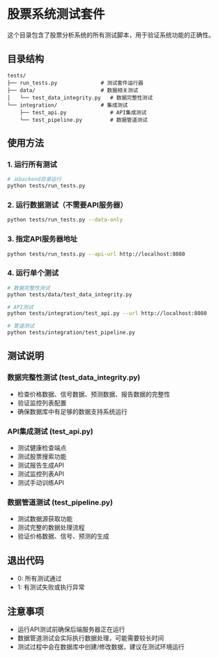 # 股票系统测试套件

这个目录包含了股票分析系统的所有测试脚本，用于验证系统功能的正确性。

## 目录结构

```
tests/
├── run_tests.py              # 测试套件运行器
├── data/                     # 数据相关测试
│   └── test_data_integrity.py   # 数据完整性测试
└── integration/              # 集成测试
    ├── test_api.py              # API集成测试  
    └── test_pipeline.py         # 数据管道测试
```

## 使用方法

### 1. 运行所有测试
```bash
# 从backend目录运行
python tests/run_tests.py
```

### 2. 运行数据测试（不需要API服务器）
```bash
python tests/run_tests.py --data-only
```

### 3. 指定API服务器地址
```bash
python tests/run_tests.py --api-url http://localhost:8080
```

### 4. 运行单个测试
```bash
# 数据完整性测试
python tests/data/test_data_integrity.py

# API测试
python tests/integration/test_api.py --url http://localhost:8080

# 管道测试
python tests/integration/test_pipeline.py
```

## 测试说明

### 数据完整性测试 (test_data_integrity.py)
- 检查价格数据、信号数据、预测数据、报告数据的完整性
- 验证监控列表配置
- 确保数据库中有足够的数据支持系统运行

### API集成测试 (test_api.py)
- 测试健康检查端点
- 测试股票搜索功能
- 测试报告生成API
- 测试监控列表API
- 测试手动训练API

### 数据管道测试 (test_pipeline.py)
- 测试数据源获取功能
- 测试完整的数据处理流程
- 验证价格数据、信号、预测的生成

## 退出代码
- 0: 所有测试通过
- 1: 有测试失败或执行异常

## 注意事项
- 运行API测试前确保后端服务器正在运行
- 数据管道测试会实际执行数据处理，可能需要较长时间
- 测试过程中会在数据库中创建/修改数据，建议在测试环境运行
